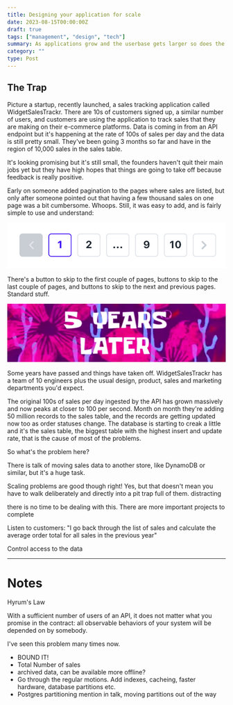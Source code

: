 ```yaml
---
title: Designing your application for scale
date: 2023-08-15T00:00:00Z
draft: true
tags: ["management", "design", "tech"]
summary: As applications grow and the userbase gets larger so does the application data, and this can mean scaling problems. Here are some simple ideas to design scalability into the application from the start, leading to faster pages, better UX and happier customers.
category: ""
type: Post
---
```


## The Trap

Picture a startup, recently launched, a sales tracking application called WidgetSalesTrackr. There are 10s of customers signed up, a similar number of users, and customers are using the application to track sales that they are making on their e-commerce platforms. Data is coming in from an API endpoint but it's happening at the rate of 100s of sales per day and the data is still pretty small. They've been going 3 months so far and have in the region of 10,000 sales in the sales table.

It's looking promising but it's still small, the founders haven't quit their main jobs yet but they have high hopes that things are going to take off because feedback is really positive.

Early on someone added pagination to the pages where sales are listed, but only after someone pointed out that having a few thousand sales on one page was a bit cumbersome. Whoops. Still, it was easy to add, and is fairly simple to use and understand:

![Some basic pagination used on a website](images/simple-pagination.png)

There's a button to skip to the first couple of pages, buttons to skip to the last couple of pages, and buttons to skip to the next and previous pages. Standard stuff.

![Spongebob timecard, 5 years later](images/5-years-later-cropped.jpeg#full)

Some years have passed and things have taken off. WidgetSalesTrackr has a team of 10 engineers plus the usual design, product, sales and marketing departments you'd expect.

The original 100s of sales per day ingested by the API has grown massively and now peaks at closer to 100 per second. Month on month they're adding 50 million records to the sales table, and the records are getting updated now too as order statuses change. The database is starting to creak a little and it's the sales table, the biggest table with the highest insert and update rate, that is the cause of most of the problems.

So what's the problem here?

There is talk of moving sales data to another store, like DynamoDB or similar, but it's a huge task.

Scaling problems are good though right! Yes, but that doesn't mean you have to walk deliberately and directly into a pit trap full of them.
distracting

there is no time to be dealing with this. There are more important projects to complete

Listen to customers:
"I go back through the list of sales and calculate the average order total for all sales in the previous year"

Control access to the data

---

# Notes

Hyrum's Law

With a sufficient number of users of an API, it does not matter what you promise in the contract: all observable behaviors of your system will be depended on by somebody.

I've seen this problem many times now.

- BOUND IT!
- Total Number of sales <add today>
- archived data, can be available more offline?
- Go through the regular motions. Add indexes, cacheing, faster hardware, database partitions etc.
- Postgres partitioning mention in talk, moving partitions out of the way
